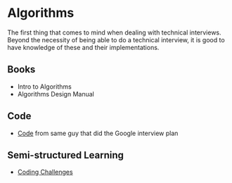 # Algorithms
The first thing that comes to mind when dealing with technical interviews. Beyond
the necessity of being able to do a technical interview, it is good to have
knowledge of these and their implementations.

## Books
* Intro to Algorithms
* Algorithms Design Manual

## Code
* [Code](https://github.com/jwasham/practice-python) from same guy that did the
Google interview plan

## Semi-structured Learning
* [Coding Challenges](https://github.com/donnemartin/interactive-coding-challenges)
